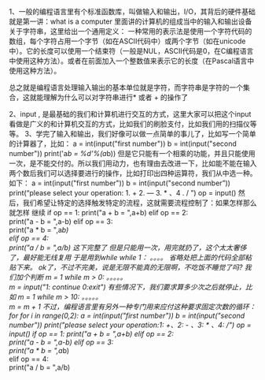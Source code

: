 1、一般的编程语言里有个标准函数库，叫做输入和输出，I/O，其背后的硬件基础就是第一讲：what is a computer 里面讲的计算机的组成当中的输入和输出设备
 关于字符串，这里给出一个通用定义：
一种常用的表示法是使用一个字符代码的数组，每个字符占用一个字节（如在ASCII代码中）或两个字节（如在unicode中）。它的长度可以使用一个结束符（一般是NUL，ASCII代码是0，在C编程语言中使用这种方法）。或者在前面加入一个整数值来表示它的长度（在Pascal语言中使用这种方法）。

总之就是编程语言处理输入输出的基本单位就是字符，而字符串是字符的一个集合，这就能理解为什么可以对字符串进行* 或者 + 的操作了

2、input , 是最基础的我们和计算机进行交互的方式，这里大家可以把这个input看做是广义的和计算机交互的方式，比如我们的刷脸支付，比如我们用的扫描仪等等。
3、学完了输入和输出，我们好像可以做一点简单的事儿了，比如写一个简单的计算器了，比如： 
a = int(input("first number"))
b = int(input("second number"))
print('a*b = %d’%(a*b))
但是它只能有一个相乘的功能，并且只能使用一次，是不能交付的。所以我们用动力，也有理由去改进一下，比如能不能在输入两个数后我们可以选择要进行的操作，比如打印出四种运算符，我们从中选一种。
如下：
a = int(input("first number"))
b = int(input("second number”))
print(“please select your operation: 1. +   2. —  3. * 、4 .  /  ”)
op = input()
然后，我们希望让特定的选择触发特定的流程，这就需要流程控制了：如果怎样那么就怎样
继续
if op == 1:
    print("a + b = ",a+b)
elif op == 2:   
    print("a - b = ",a-b)
elif op == 3:    
    print("a * b = ",a*b)   
elif op == 4:    
    print("a / b = ",a/b) 
这下完整了
但是只能用一次，用完就扔了，这个太太奢侈了，最好能无线复用
于是用到while
while 1：
	。。。。
省略处把上面的代码全部粘贴下来。 ok了，不过不完美，说是无限不能真的无限啊，不吃饭不睡觉了吗? 我们加个判断
m = 1
while m > 0:
	。。。。。  
  m = input("1: continue  0:exit")
有些情况下，我们要求算多少次之后就停止，比如
m = 1
while m > 10:
	。。。。。  
  m = m + 1
不过，编程语言里有另外一种专门用来应付这种要求固定次数的循环：for
for i in range(0,2):
    a = int(input("first number"))
    b = int(input("second number"))
    print("please select your operation:1: +、2: - 、3: * 、4: /")
    op = input()
    if op == 1:
        print("a + b = ",a+b)
    elif op == 2:   
        print("a - b = ",a-b)
    elif op == 3:    
        print("a * b = ",a*b)   
    elif op == 4:    
        print("a / b = ",a/b)

